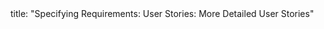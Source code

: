 <frontmatter>
title: "Specifying Requirements: User Stories: More Detailed User Stories"
</frontmatter>

<include src="unit-inPage-asFlat.md" boilerplate />
